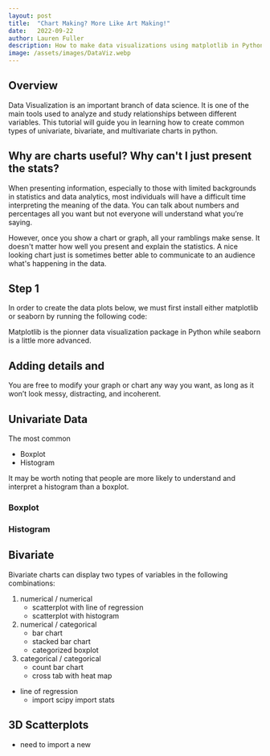 ```yaml
---
layout: post
title:  "Chart Making? More Like Art Making!"
date:   2022-09-22
author: Lauren Fuller
description: How to make data visualizations using matplotlib in Python
image: /assets/images/DataViz.webp
---
```


## Overview

Data Visualization is an important branch of data science. It is one of the main tools used to analyze and study relationships between different variables. This tutorial will guide you in learning how to create common types of univariate, bivariate, and multivariate charts in python. 

## Why are charts useful? Why can't I just present the stats?

When presenting information, especially to those with limited backgrounds in statistics and data analytics, most individuals will have a difficult time interpreting the meaning of the data. You can talk about numbers and percentages all you want but not everyone will understand what you’re saying. 

However, once you show a chart or graph, all your ramblings make sense. It doesn't matter how well you present and explain the statistics. A nice looking chart just is sometimes better able to communicate to an audience what's happening in the data. 

## Step 1
In order to create the data plots below, we must first install either matplotlib or seaborn by running the following code: 

Matplotlib is the pionner data visualization package in Python while seaborn is a little more advanced. 

## Adding details and 
You are free to modify your graph or chart any way you want, as long as it won’t look messy, distracting, and incoherent. 



## Univariate Data
The most common
* Boxplot
* Histogram

It may be worth noting that people are more likely to understand and interpret a histogram than a boxplot. 

### Boxplot



### Histogram




## Bivariate 
Bivariate charts can display two types of variables in the following combinations: 
1. numerical / numerical
    * scatterplot with line of regression
    * scatterplot with histogram
2. numerical / categorical
    * bar chart
    * stacked bar chart
    * categorized boxplot
3. categorical / categorical
    * count bar chart
    * cross tab with heat map


- line of regression
    - import scipy import stats 

## 3D Scatterplots
- need to import a new
